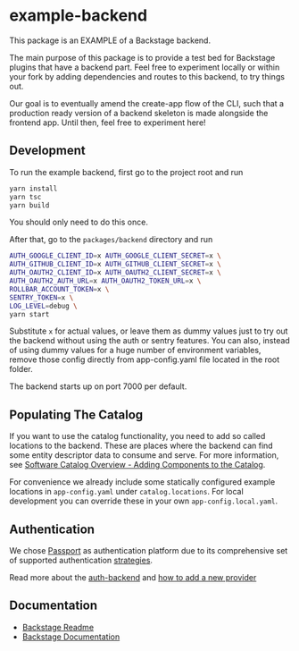# example-backend

This package is an EXAMPLE of a Backstage backend.

The main purpose of this package is to provide a test bed for Backstage plugins
that have a backend part. Feel free to experiment locally or within your fork
by adding dependencies and routes to this backend, to try things out.

Our goal is to eventually amend the create-app flow of the CLI, such that a
production ready version of a backend skeleton is made alongside the frontend
app. Until then, feel free to experiment here!

## Development

To run the example backend, first go to the project root and run

```bash
yarn install
yarn tsc
yarn build
```

You should only need to do this once.

After that, go to the `packages/backend` directory and run

```bash
AUTH_GOOGLE_CLIENT_ID=x AUTH_GOOGLE_CLIENT_SECRET=x \
AUTH_GITHUB_CLIENT_ID=x AUTH_GITHUB_CLIENT_SECRET=x \
AUTH_OAUTH2_CLIENT_ID=x AUTH_OAUTH2_CLIENT_SECRET=x \
AUTH_OAUTH2_AUTH_URL=x AUTH_OAUTH2_TOKEN_URL=x \
ROLLBAR_ACCOUNT_TOKEN=x \
SENTRY_TOKEN=x \
LOG_LEVEL=debug \
yarn start
```

Substitute `x` for actual values, or leave them as
dummy values just to try out the backend without using the auth or sentry features.
You can also, instead of using dummy values for a huge number of environment variables, remove those config directly from app-config.yaml file located in the root folder.

The backend starts up on port 7000 per default.

## Populating The Catalog

If you want to use the catalog functionality, you need to add so called
locations to the backend. These are places where the backend can find some
entity descriptor data to consume and serve. For more information, see
[Software Catalog Overview - Adding Components to the Catalog](https://backstage.io/docs/features/software-catalog/software-catalog-overview#adding-components-to-the-catalog).

For convenience we already include some statically configured example locations
in `app-config.yaml` under `catalog.locations`. For local development you can override these in your own `app-config.local.yaml`.

## Authentication

We chose [Passport](http://www.passportjs.org/) as authentication platform due to its comprehensive set of supported authentication [strategies](http://www.passportjs.org/packages/).

Read more about the [auth-backend](https://github.com/BESTSELLER/backstage/blob/master/plugins/auth-backend/README.md) and [how to add a new provider](https://github.com/BESTSELLER/backstage/blob/master/docs/auth/add-auth-provider.md)

## Documentation

- [Backstage Readme](https://github.com/BESTSELLER/backstage/blob/master/README.md)
- [Backstage Documentation](https://github.com/BESTSELLER/backstage/blob/master/docs/README.md)
